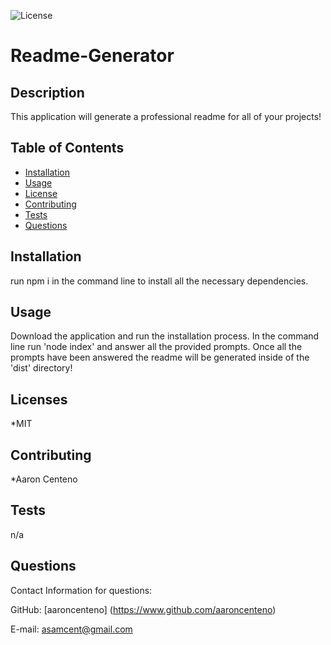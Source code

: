 
![License](https://img.shields.io/static/v1?label=License&message=MIT&color=BLUE)

# Readme-Generator

## Description

This application will generate a professional readme for all of your projects!

## Table of Contents

* [Installation](#installation)
* [Usage](#usage)
* [License](#license)
* [Contributing](#contributing)
* [Tests](#tests)
* [Questions](#questions)

## Installation 

run npm i in the command line to install all the necessary dependencies.

## Usage

Download the application and run the installation process. In the command line run 'node index' and answer all the provided prompts. Once all the prompts have been answered the readme will be generated inside of the 'dist' directory!

## Licenses

*MIT

## Contributing

*Aaron Centeno

## Tests

n/a

## Questions

Contact Information for questions: 


GitHub: [aaroncenteno] (https://www.github.com/aaroncenteno) 

E-mail: asamcent@gmail.com
  